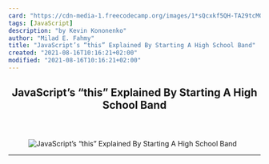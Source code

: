 ```yaml
---
card: "https://cdn-media-1.freecodecamp.org/images/1*sQcxkf5QH-TA29tcMGDHGA.jpeg"
tags: [JavaScript]
description: "by Kevin Kononenko"
author: "Milad E. Fahmy"
title: "JavaScript’s “this” Explained By Starting A High School Band"
created: "2021-08-16T10:16:21+02:00"
modified: "2021-08-16T10:16:21+02:00"
---
```

<div class="site-wrapper">
<main id="site-main" class="site-main outer">
<div class="inner">
<article class="post-full post tag-javascript tag-web-development tag-learning tag-programming tag-tech ">
<header class="post-full-header">
<h1 class="post-full-title">JavaScript’s “this” Explained By Starting A High School Band</h1>
</header>
<figure class="post-full-image">
<picture>
<source media="(max-width: 700px)" sizes="1px" srcset="data:image/gif;base64,R0lGODlhAQABAIAAAAAAAP///yH5BAEAAAAALAAAAAABAAEAAAIBRAA7 1w">
<source media="(min-width: 701px)" sizes="(max-width: 800px) 400px,
(max-width: 1170px) 700px,
1400px" srcset="https://cdn-media-1.freecodecamp.org/images/1*sQcxkf5QH-TA29tcMGDHGA.jpeg 300w,
https://cdn-media-1.freecodecamp.org/images/1*sQcxkf5QH-TA29tcMGDHGA.jpeg 600w,
https://cdn-media-1.freecodecamp.org/images/1*sQcxkf5QH-TA29tcMGDHGA.jpeg 1000w,
https://cdn-media-1.freecodecamp.org/images/1*sQcxkf5QH-TA29tcMGDHGA.jpeg 2000w">
<img onerror="this.style.display='none'" src="https://cdn-media-1.freecodecamp.org/images/1*sQcxkf5QH-TA29tcMGDHGA.jpeg" alt="JavaScript’s “this” Explained By Starting A High School Band">
</picture>
</figure>
<section class="post-full-content">
<div class="post-content medium-migrated-article">
</div>
<hr>
</section>
</article>
</div>
</main>
</div>
<!-- Google Tag Manager (noscript) -->
<!-- End Google Tag Manager (noscript) -->
